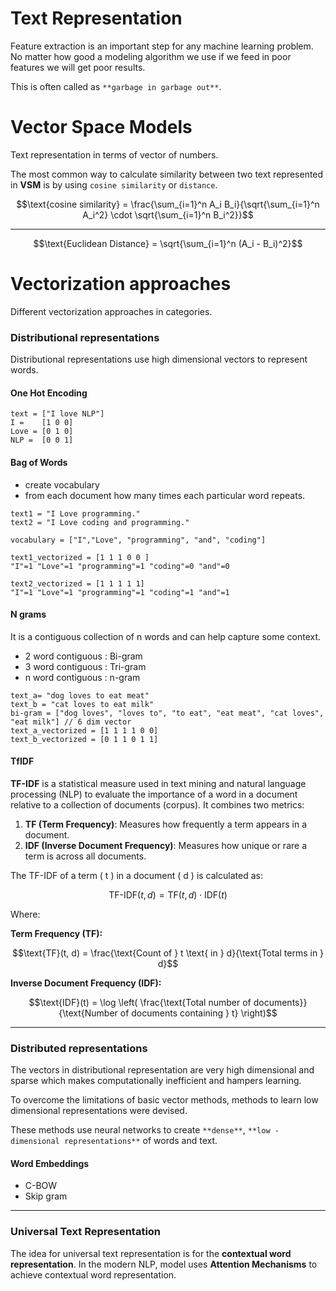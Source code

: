 # Text Representation
Feature extraction is an important step for any machine learning problem. No matter how good a modeling algorithm we use if we feed in poor features we will get poor results.

This is often called as `**garbage in garbage out**`.

# Vector Space Models
Text representation in terms of vector of numbers.

The most common way to calculate similarity between two text represented in **VSM** is by using `cosine similarity` or `distance`.


$$\text{cosine similarity} = \frac{\sum_{i=1}^n A_i B_i}{\sqrt{\sum_{i=1}^n A_i^2} \cdot \sqrt{\sum_{i=1}^n B_i^2}}$$

---

$$\text{Euclidean Distance} = \sqrt{\sum_{i=1}^n (A_i - B_i)^2}$$


# Vectorization approaches
Different vectorization approaches in categories.

### Distributional representations
Distributional representations use high dimensional vectors to represent words.

#### One Hot Encoding
```
text = ["I love NLP"]
I =    [1 0 0]
Love = [0 1 0]
NLP =  [0 0 1]
```
#### Bag of Words
- create vocabulary
- from each document how many times each particular word repeats.

```
text1 = "I Love programming."
text2 = "I Love coding and programming."

vocabulary = ["I","Love", "programming", "and", "coding"]

text1_vectorized = [1 1 1 0 0 ]
"I"=1 "Love"=1 "programming"=1 "coding"=0 "and"=0

text2_vectorized = [1 1 1 1 1]
"I"=1 "Love"=1 "programming"=1 "coding"=1 "and"=1
```
#### N grams
It is a contiguous collection of n words and can help capture some context.

- 2 word contiguous : Bi-gram
- 3 word contiguous : Tri-gram
- n word contiguous : n-gram

```
text_a= "dog loves to eat meat"
text_b = "cat loves to eat milk"
bi-gram = ["dog loves", "loves to", "to eat", "eat meat", "cat loves", "eat milk"] // 6 dim vector
text_a_vectorized = [1 1 1 1 0 0]
text_b_vectorized = [0 1 1 0 1 1]
```
#### TfIDF

**TF-IDF** is a statistical measure used in text mining and natural language processing (NLP) to evaluate the importance of a word in a document relative to a collection of documents (corpus). It combines two metrics:

1. **TF (Term Frequency)**: Measures how frequently a term appears in a document.
2. **IDF (Inverse Document Frequency)**: Measures how unique or rare a term is across all documents.

The TF-IDF of a term \( t \) in a document \( d \) is calculated as:

$$\text{TF-IDF}(t, d) = \text{TF}(t, d) \cdot \text{IDF}(t)$$

Where:

**Term Frequency (TF):**

$$\text{TF}(t, d) = \frac{\text{Count of } t \text{ in } d}{\text{Total terms in } d}$$

**Inverse Document Frequency (IDF):**

$$\text{IDF}(t) = \log \left( \frac{\text{Total number of documents}}{\text{Number of documents containing } t} \right)$$

---

### Distributed representations
The vectors in distributional representation are very high dimensional and sparse which makes computationally inefficient and hampers learning.

To overcome the limitations of basic vector methods, methods to learn low dimensional representations were devised.

These methods use neural networks to create `**dense**`, `**low - dimensional representations**` of words and text.

#### Word Embeddings
 - C-BOW
 - Skip gram

 ---
 
### Universal Text Representation
The idea for universal text representation is for the **contextual word representation**. In the modern NLP, model uses **Attention Mechanisms** to achieve contextual word representation.